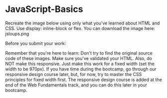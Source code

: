 # JavaScript-Basics

Recreate the image below using only what you've learned about HTML and CSS. Use display: inline-block or flex. You can download the image here: jsloups.png

Before you submit your work:

Remember that you're here to learn: Don't try to find the original source code of these images.
Make sure you've validated your HTML.
Also, do NOT make this responsive. Just make this work for a fixed width (set the width to be 970px).  If you have time during the bootcamp, go through our responsive design course later, but, for now, try to master the CSS principles for fixed width first.  The responsive design course is added at the end of the Web Fundamentals track, and you can do this later in your bootcamp.
